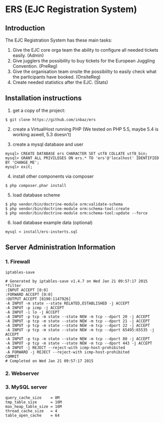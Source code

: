 ERS (EJC Registration System)
=============================

Introduction
------------

The EJC Registration System has these main tasks:
1. Give the EJC core orga team the ability to configure all needed tickets easily. (Admin)
1. Give jugglers the possibility to buy tickets for the European Juggling Convention. (PreReg)
2. Give the organisation team onsite the possibility to easily check what the participants have booked. (OnsiteReg)
3. Create needed statistics after the EJC. (Stats)

Installation instructions
-------------------------

1. get a copy of the project:

```
$ git clone https://github.com/inbaz/ers
```

2. create a VirtualHost running PHP (We tested on PHP 5.5, maybe 5.4 is working aswell, 5.3 doesn't)

3. create a mysql database and user

```
mysql> CREATE DATABASE ers CHARACTER SET utf8 COLLATE utf8_bin;
mysql> GRANT ALL PRIVILEGES ON ers.* TO 'ers'@'localhost' IDENTIFIED BY 'CHANGE_ME';
mysql> exit;
```

4. install other components via composer

```
$ php composer.phar install
```    

5. load database scheme

```
$ php vendor/bin/doctrine-module orm:validate-schema
$ php vendor/bin/doctrine-module orm:schema-tool:create
$ php vendor/bin/doctrine-module orm:schema-tool:update --force
```

6. load database example data (optional)

```
mysql < install/ers-insterts.sql
```

Server Administration Information
---------------------------------

### 1. Firewall

    iptables-save
```
# Generated by iptables-save v1.4.7 on Wed Jan 21 09:57:17 2015
*filter
:INPUT ACCEPT [0:0]
:FORWARD ACCEPT [0:0]
:OUTPUT ACCEPT [8190:1147926]
-A INPUT -m state --state RELATED,ESTABLISHED -j ACCEPT
-A INPUT -p icmp -j ACCEPT
-A INPUT -i lo -j ACCEPT
-A INPUT -p tcp -m state --state NEW -m tcp --dport 20 -j ACCEPT
-A INPUT -p tcp -m state --state NEW -m tcp --dport 21 -j ACCEPT
-A INPUT -p tcp -m state --state NEW -m tcp --dport 22 -j ACCEPT
-A INPUT -p tcp -m state --state NEW -m tcp --dport 65495:65535 -j ACCEPT
-A INPUT -p tcp -m state --state NEW -m tcp --dport 80 -j ACCEPT
-A INPUT -p tcp -m state --state NEW -m tcp --dport 443 -j ACCEPT
-A INPUT -j REJECT --reject-with icmp-host-prohibited
-A FORWARD -j REJECT --reject-with icmp-host-prohibited
COMMIT
# Completed on Wed Jan 21 09:57:17 2015
```

### 2. Webserver

### 3. MySQL server

```
query_cache_size    = 8M
tmp_table_size      = 16M
max_heap_table_size = 16M
thread_cache_size   = 4
table_open_cache    = 64
```